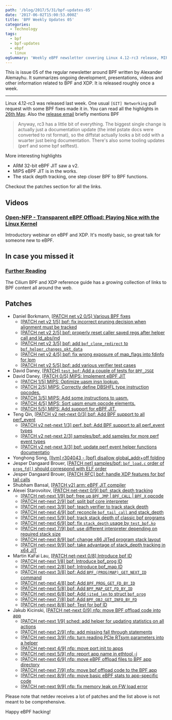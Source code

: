 ```yaml
---
path: '/blog/2017/5/31/bpf-updates-05'
date: '2017-06-02T15:00:53.000Z'
title: 'BPF Weekly Updates 05'
categories:
  - Technology
tags:
  - bpf
  - bpf-updates
  - ebpf
  - linux
ogSummary: 'Weekly eBPF newsletter covering Linux 4.12-rc3 release, MIPS eBPF JIT implementation, ARM 32-bit JIT v2, stack depth tracking for BPF-to-BPF function calls, BPF ID system introduction, and hardware offload improvements. Essential updates for kernel developers.'
---
```


This is issue 05 of the regular newsletter around BPF written by Alexander Alemayhu. It summarizes ongoing development, presentations, videos and other information related to BPF and XDP. It is released roughly once a week.

---

Linux 4.12-rc3 was released last week. One usual `[GIT] Networking` pull request with some BPF fixes made it in. You can read all the highlights in [26th May](http://www.mail-archive.com/linux-kernel@vger.kernel.org/msg1406659.html). Also the [release email](http://www.mail-archive.com/linux-kernel@vger.kernel.org/msg1407286.html) briefly mentions BPF

> Anyway, rc3 has a little bit of everything. The biggest single change is actually just a documentation update (the intel pstate docs were converted to rst format), so the diffstat actually looks a bit odd with a wuarter just being documentation. There's also some tooling updates (perf and some bpf selftest).

More interesting highlights

- ARM 32-bit eBPF JIT saw a v2.
- MIPS eBPF JIT is in the works.
- The stack depth tracking, one step closer BPF to BPF functions.

Checkout the patches section for all the links.

## Videos

### [Open-NFP - Transparent eBPF Offload: Playing Nice with the Linux Kernel](https://www.youtube.com/watch?v=W2v7zgUGp8A)

Introductory webinar on eBPF and XDP. It's mostly basic, so great talk for someone new to eBPF.

## In case you missed it

### [Further Reading](http://docs.cilium.io/en/stable/bpf/#further-reading)

The Cilium BPF and XDP reference guide has a growing collection of links to BPF content all around the web.

## Patches

- Daniel Borkmann, [[PATCH net v2 0/5] Various BPF fixes](https://www.mail-archive.com/netdev@vger.kernel.org/msg170113.html)
  - [[PATCH net v2 1/5] bpf: fix incorrect pruning decision when alignment must be tracked](https://www.mail-archive.com/netdev@vger.kernel.org/msg170112.html)
  - [[PATCH net v2 2/5] bpf: properly reset caller saved regs after helper call and ld_abs/ind](https://www.mail-archive.com/netdev@vger.kernel.org/msg170115.html)
  - [[PATCH net v2 3/5] bpf: add `bpf_clone_redirect` to `bpf_helper_changes_pkt_data`](https://www.mail-archive.com/netdev@vger.kernel.org/msg170114.html)
  - [[PATCH net v2 4/5] bpf: fix wrong exposure of map_flags into fdinfo for lpm](https://www.mail-archive.com/netdev@vger.kernel.org/msg170116.html)
  - [[PATCH net v2 5/5] bpf: add various verifier test cases](https://www.mail-archive.com/netdev@vger.kernel.org/msg170111.html)
- David Daney, [[PATCH] `test_bpf`: Add a couple of tests for `BPF_JSGE`](https://www.spinics.net/lists/netdev/msg436901.html)
- David Daney, [[PATCH 0/5] MIPS: Implement eBPF JIT](https://www.spinics.net/lists/kernel/msg2517660.html)
  - [[PATCH 1/5] MIPS: Optimize uasm insn lookup.](https://www.spinics.net/lists/kernel/msg2517665.html)
  - [[PATCH 2/5] MIPS: Correctly define DBSHFL type instruction opcodes.](https://www.spinics.net/lists/kernel/msg2517661.html)
  - [[PATCH 3/5] MIPS: Add some instructions to uasm.](https://www.spinics.net/lists/kernel/msg2517662.html)
  - [[PATCH 4/5] MIPS: Sort uasm enum opcode elements.](https://www.spinics.net/lists/kernel/msg2517663.html)
  - [[PATCH 5/5] MIPS: Add support for eBPF JIT.](https://www.spinics.net/lists/kernel/msg2517664.html)
- Teng Qin, [[PATCH v2 net-next 0/3] bpf: Add BPF support to all perf_event](https://www.spinics.net/lists/netdev/msg437068.html)
  - [[PATCH v2 net-next 1/3] perf, bpf: Add BPF support to all perf_event types](https://www.spinics.net/lists/kernel/msg2517762.html)
  - [[PATCH v2 net-next 2/3] samples/bpf: add samples for more perf event types](https://www.spinics.net/lists/kernel/msg2517761.html)
  - [[PATCH v2 net-next 3/3] bpf: update perf event helper functions documentatio](https://www.spinics.net/lists/kernel/msg2517763.html)
- Yonghong Song, [[llvm] r304043 - [bpf] disallow global_addr+off folding](http://llvm.org/viewvc/llvm-project?view=revision&revision=304043)
- Jesper Dangaard Brouer, [[PATCH net] samples/bpf: `bpf_load.c` order of `prog_fd[]` should correspond with ELF order](https://patchwork.ozlabs.org/patch/768589/)
- Jesper Dangaard Brouer, [[PATCH RFC] bpf: handle XDP features for bpf tail calls](https://patchwork.ozlabs.org/patch/768529/)
- Shubham Bansal, [[PATCH v2] arm: eBPF JIT compiler](https://www.spinics.net/lists/arm-kernel/msg583771.html)
- Alexei Starovoitov, [[PATCH net-next 0/9] bpf: stack depth tracking](https://www.spinics.net/lists/netdev/msg437603.html)
  - [[PATCH net-next 1/9] bpf: free up `BPF_JMP` | `BPF_CALL` | `BPF_X` opcode](https://www.spinics.net/lists/netdev/msg437607.html)
  - [[PATCH net-next 2/9] bpf: split bpf core interpreter](https://www.spinics.net/lists/netdev/msg437602.html)
  - [[PATCH net-next 3/9] bpf: teach verifier to track stack depth](https://www.spinics.net/lists/netdev/msg437605.html)
  - [[PATCH net-next 4/9] bpf: reconcile `bpf_tail_call` and stack_depth](https://www.spinics.net/lists/netdev/msg437610.html)
  - [[PATCH net-next 5/9] bpf: track stack depth of classic bpf programs](https://www.spinics.net/lists/netdev/msg437611.html)
  - [[PATCH net-next 6/9] bpf: fix `stack_depth` usage by `test_bpf.ko`](https://www.spinics.net/lists/netdev/msg437612.html)
  - [[PATCH net-next 7/9] bpf: use different interpreter depending on required stack size](https://www.spinics.net/lists/netdev/msg437613.html)
  - [[PATCH net-next 8/9] bpf: change x86 JITed program stack layout](https://www.spinics.net/lists/netdev/msg437606.html)
  - [[PATCH net-next 9/9] bpf: take advantage of stack_depth tracking in x64 JIT](https://www.spinics.net/lists/netdev/msg437609.html)
- Martin KaFai Lau, [[PATCH net-next 0/8] Introduce bpf ID](https://www.mail-archive.com/netdev@vger.kernel.org/msg170871.html)
  - [[PATCH net-next 1/8] bpf: Introduce bpf_prog ID](https://www.mail-archive.com/netdev@vger.kernel.org/msg170872.html)
  - [[PATCH net-next 2/8] bpf: Introduce bpf_map ID](https://www.mail-archive.com/netdev@vger.kernel.org/msg170873.html)
  - [[PATCH net-next 3/8] bpf: Add `BPF_(PROG|MAP)_GET_NEXT_ID` command](https://www.mail-archive.com/netdev@vger.kernel.org/msg170874.html)
  - [[PATCH net-next 4/8] bpf: Add `BPF_PROG_GET_FD_BY_ID`](https://www.mail-archive.com/netdev@vger.kernel.org/msg170870.html)
  - [[PATCH net-next 5/8] bpf: Add `BPF_MAP_GET_FD_BY_ID`](https://www.mail-archive.com/netdev@vger.kernel.org/msg170876.html)
  - [[PATCH net-next 6/8] bpf: Add `jited_len` to struct `bpf_prog`](https://www.mail-archive.com/netdev@vger.kernel.org/msg170877.html)
  - [[PATCH net-next 7/8] bpf: Add `BPF_OBJ_GET_INFO_BY_FD`](https://www.mail-archive.com/netdev@vger.kernel.org/msg170869.html)
  - [[PATCH net-next 8/8] bpf: Test for bpf ID](https://www.mail-archive.com/netdev@vger.kernel.org/msg170875.html)
- Jakub Kicinski, [[PATCH net-next 0/9] nfp: move BPF offload code into app](https://www.mail-archive.com/netdev@vger.kernel.org/msg170996.html)
  - [[PATCH net-next 1/9] sched: add helper for updating statistics on all actions](https://www.mail-archive.com/netdev@vger.kernel.org/msg170995.html)
  - [[PATCH net-next 2/9] nfp: add missing fall through statements](https://www.mail-archive.com/netdev@vger.kernel.org/msg170992.html)
  - [[PATCH net-next 3/9] nfp: turn reading PCIe RTsym parameters into a helper](https://www.mail-archive.com/netdev@vger.kernel.org/msg170994.html)
  - [[PATCH net-next 4/9] nfp: move port init to apps](https://www.mail-archive.com/netdev@vger.kernel.org/msg170993.html)
  - [[PATCH net-next 5/9] nfp: report app name in ethtool -i](https://www.mail-archive.com/netdev@vger.kernel.org/msg170987.html)
  - [[PATCH net-next 6/9] nfp: move eBPF offload files to BPF app directory](https://www.mail-archive.com/netdev@vger.kernel.org/msg170989.html)
  - [[PATCH net-next 7/9] nfp: move bpf offload code to the BPF app](https://www.mail-archive.com/netdev@vger.kernel.org/msg170988.html)
  - [[PATCH net-next 8/9] nfp: move basic eBPF stats to app-specific code](https://www.mail-archive.com/netdev@vger.kernel.org/msg170990.html)
  - [[PATCH net-next 9/9] nfp: fix memory leak on FW load error](https://www.mail-archive.com/netdev@vger.kernel.org/msg170991.html)

Please note that netdev receives a lot of patches and the list above is not meant to be comprehensive.

Happy eBPF hacking!
